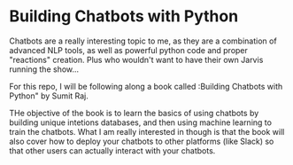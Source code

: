 # Building Chatbots with Python

Chatbots are a really interesting topic to me, as they are a combination of advanced NLP tools, as well as powerful python code and proper "reactions" creation. Plus who wouldn't want to have their own Jarvis running the show...

For this repo, I will be following along a book called :Building Chatbots with Python" by Sumit Raj. 

THe objective of the book is to learn the basics of using chatbots by building unique intetions databases, and then using machine learning to train the chatbots. What I am really interested in though is that the book will also cover how to deploy your chatbots to other platforms (like Slack) so that other users can actually interact with your chatbots. 
